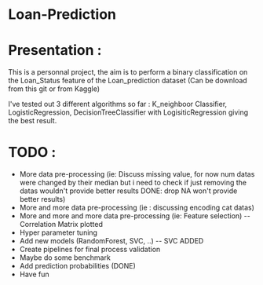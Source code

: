 # Loan-Prediction

# Presentation :

This is a personnal project, the aim is to perform a binary classification on the Loan_Status feature of the Loan_prediction dataset (Can be download from this git or from Kaggle)

I've tested out 3 different algorithms so far : K_neighboor Classifier, LogisticRegression, DecisionTreeClassifier with LogisiticRegression giving the best result.

# TODO :

- More data pre-processing (ie: Discuss missing value, for now num datas were changed by their median but i need to check if just removing the datas wouldn't provide better results  DONE: drop NA won't provide better results)
- More and more data pre-processing (ie : discussing encoding cat datas)
- More and more and more data pre-processing (ie: Feature selection) -- Correlation Matrix plotted
- Hyper parameter tuning
- Add new models (RandomForest, SVC, ..) -- SVC ADDED
- Create pipelines for final process validation
- Maybe do some benchmark
- Add prediction probabilities (DONE)
- Have fun


